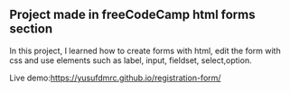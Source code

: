 
Project made in freeCodeCamp html forms section
-----------------------------------------------------------------------------------------------------------------------------------------------------
In this project, I learned how to create forms with html, edit the form with css and use elements such as label, input, fieldset, select,option.

Live demo:https://yusufdmrc.github.io/registration-form/
